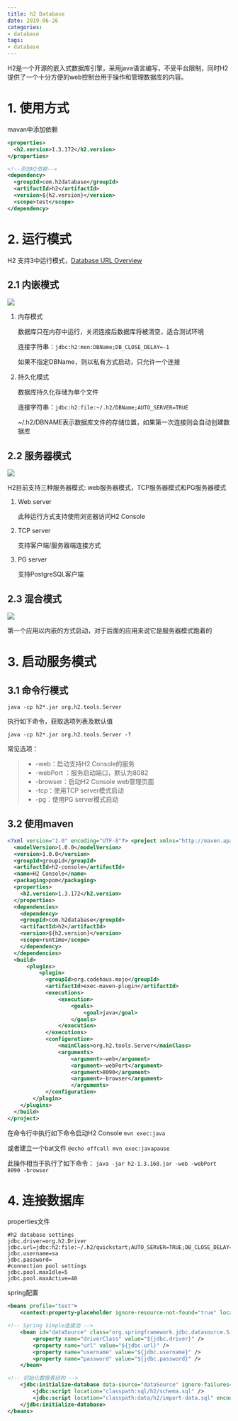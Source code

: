 ```yaml
---
title: h2 Database
date: 2019-06-26
categories:
- database
tags:
- database
---
```


H2是一个开源的嵌入式数据库引擎，采用java语言编写，不受平台限制，同时H2提供了一个十分方便的web控制台用于操作和管理数据库的内容。

<!--more-->

# 1. 使用方式

mavan中添加依赖

```xml
<properties>
  <h2.version>1.3.172</h2.version>
</properties>

<!--添加H2依赖-->
<dependency> 
  <groupId>com.h2database</groupId> 
  <artifactId>h2</artifactId> 
  <version>${h2.version}</version> 
  <scope>test</scope> 
</dependency>
```

# 2. 运行模式

H2 支持3中运行模式，[Database URL Overview](http://www.h2database.com/html/features.html#embedded_databases)

## 2.1 内嵌模式

![](https://shinerio.oss-cn-beijing.aliyuncs.com/blog_images/database/h2embedded.png)



1. 内存模式

   数据库只在内存中运行，关闭连接后数据库将被清空，适合测试环境

   连接字符串：`jdbc:h2:men:DBName;DB_CLOSE_DELAY=-1`

   如果不指定DBName，则以私有方式启动，只允许一个连接

2. 持久化模式

   数据库持久化存储为单个文件

   连接字符串：`jdbc:h2:file:~/.h2/DBName;AUTO_SERVER=TRUE`

   ~/.h2/DBNAME表示数据库文件的存储位置，如果第一次连接则会自动创建数据库

## 2.2 服务器模式

![](https://shinerio.oss-cn-beijing.aliyuncs.com/blog_images/database/h2Server.png)

H2目前支持三种服务器模式: web服务器模式，TCP服务器模式和PG服务器模式

1. Web server

   此种运行方式支持使用浏览器访问H2 Console

2. TCP server

   支持客户端/服务器端连接方式

3. PG server

   支持PostgreSQL客户端

## 2.3 混合模式

![](https://shinerio.oss-cn-beijing.aliyuncs.com/blog_images/database/h2mixture.png)

第一个应用以内嵌的方式启动，对于后面的应用来说它是服务器模式跑着的

# 3. 启动服务模式

## 3.1 命令行模式

`java -cp h2*.jar org.h2.tools.Server`

执行如下命令，获取选项列表及默认值

`java -cp h2*.jar org.h2.tools.Server -?`

常见选项：

> - -web：启动支持H2 Console的服务
> - -webPort <port>：服务启动端口，默认为8082
> - -browser：启动H2 Console web管理页面
> - -tcp：使用TCP server模式启动
> - -pg：使用PG server模式启动

## 3.2 使用maven

```xml
<?xml version="1.0" encoding="UTF-8"?> <project xmlns="http://maven.apache.org/POM/4.0.0" xmlns:xsi="http://www.w3.org/2001/XMLSchema-instance" xsi:schemaLocation="http://maven.apache.org/POM/4.0.0 http://maven.apache.org/xsd/maven-4.0.0.xsd"> 
  <modelVersion>1.0.0</modelVersion> 
  <version>1.0.0</version> 
  <groupId>groupid</groupId> 
  <artifactId>h2-console</artifactId> 
  <name>H2 Console</name> 
  <packaging>pom</packaging> 
  <properties> 
    <h2.version>1.3.172</h2.version> 
  </properties> 
  <dependencies> 
    <dependency> 
    <groupId>com.h2database</groupId> 
    <artifactId>h2</artifactId> 
    <version>${h2.version}</version> 
    <scope>runtime</scope> 
    </dependency> 
  </dependencies> 
  <build> 
      <plugins> 
          <plugin> 
            <groupId>org.codehaus.mojo</groupId> 
            <artifactId>exec-maven-plugin</artifactId> 
            <executions> 
                <execution> 
                    <goals> 
                        <goal>java</goal> 
                    </goals> 
                </execution> 
            </executions> 
            <configuration> 
                <mainClass>org.h2.tools.Server</mainClass> 
                <arguments>  
                    <argument>-web</argument> 
                    <argument>-webPort</argument>
                    <argument>8090</argument> 
                    <argument>-browser</argument> 
                    </arguments> 
            </configuration> 
        </plugin> 
    </plugins> 
  </build> 
</project>
```

在命令行中执行如下命令启动H2 Console
`mvn exec:java`

或者建立一个bat文件
`@echo offcall mvn exec:javapause`

此操作相当于执行了如下命令：
`java -jar h2-1.3.168.jar -web -webPort 8090 -browser`

# 4. 连接数据库

properties文件

```properties
#h2 database settings
jdbc.driver=org.h2.Driver
jdbc.url=jdbc:h2:file:~/.h2/quickstart;AUTO_SERVER=TRUE;DB_CLOSE_DELAY=-1
jdbc.username=sa
jdbc.password=
#connection pool settings
jdbc.pool.maxIdle=5 
jdbc.pool.maxActive=40
```

spring配置

```xml
<beans profile="test"> 
    <context:property-placeholder ignore-resource-not-found="true" location="classpath*:/application.properties, classpath*:/application.test.properties" /> 

<!-- Spring Simple连接池 --> 
    <bean id="dataSource" class="org.springframework.jdbc.datasource.SimpleDriverDataSource">
        <property name="driverClass" value="${jdbc.driver}" /> 
        <property name="url" value="${jdbc.url}" /> 
        <property name="username" value="${jdbc.username}" /> 
        <property name="password" value="${jdbc.password}" /> 
    </bean> 

<!-- 初始化数据表结构 --> 
    <jdbc:initialize-database data-source="dataSource" ignore-failures="ALL"> 
        <jdbc:script location="classpath:sql/h2/schema.sql" /> 
        <jdbc:script location="classpath:data/h2/import-data.sql" encoding="UTF-8"/> 
    </jdbc:initialize-database> 
</beans>
```